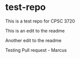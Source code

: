 # test-repo
This is a test repo for CPSC 3720

This is an edit to the readme

Another edit to the readme

Testing Pull request - Marcus
